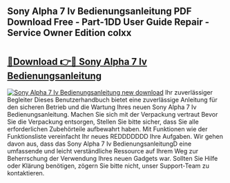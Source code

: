 ## Sony Alpha 7 Iv Bedienungsanleitung PDF Download Free - Part-1DD User Guide Repair - Service Owner Edition colxx

# <h2><a href="http://df3tnq.blite.top/?on=Sony+Alpha+7+Iv+Bedienungsanleitung">🔗Download 👉🔴 Sony Alpha 7 Iv Bedienungsanleitung</a></h2>

[![Sony Alpha 7 Iv Bedienungsanleitung new download](https://i.imgur.com/lujVjoI.png)](http://df3tnq.blite.top/?on=Sony+Alpha+7+Iv+Bedienungsanleitung)
Ihr zuverlässiger Begleiter Dieses Benutzerhandbuch bietet eine zuverlässige Anleitung für den sicheren Betrieb und die Wartung Ihres neuen Sony Alpha 7 Iv Bedienungsanleitung. Machen Sie sich mit der Verpackung vertraut Bevor Sie die Verpackung entsorgen, Stellen Sie bitte sicher, dass Sie alle erforderlichen Zubehörteile aufbewahrt haben. Mit Funktionen wie der Funktionsliste vereinfacht Ihr neues REDDDDDDD Ihre Aufgaben. Wir gehen davon aus, dass das Sony Alpha 7 Iv BedienungsanleitungD eine umfassende und leicht verständliche Ressource auf Ihrem Weg zur Beherrschung der Verwendung Ihres neuen Gadgets war. Sollten Sie Hilfe oder Klärung benötigen, zögern Sie bitte nicht, unser Support-Team zu kontaktieren.
